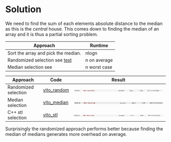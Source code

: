 # Solution
We need to find the sum of each elements absolute distance to the
median as this is the *central* house.
This comes down to finding the median of an array and it is thus a
partial sorting problem.

Approach | Runtime
--- | ---
Sort the array and pick the median. | nlogn
Randomized selection see [test](test)  | n on average
Median selection see  | n worst case


Approach | Code | Result
--- | --- | ---
Randomized selection | [vito_random](vito_random.c) | ![uva result](vito_random_runtime.png)
Median selection | [vito_median](vito_median.c) | ![uva result](vito_median_runtime.png)
C++ stl selection | [vito_stl](vito_stl.cpp)  | ![uva result](vito_stl_runtime.png)

Surprisingly the randomized approach performs better because finding
the median of medians generates more overhead on average.